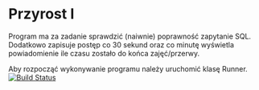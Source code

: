 # Przyrost I
Program ma za zadanie sprawdzić (naiwnie) poprawność zapytanie SQL. Dodatkowo zapisuje postęp co 30 sekund oraz co minutę wyświetla powiadomienie ile czasu zostało do końca zajęć/przerwy.

Aby rozpocząć wykonywanie programu należy uruchomić klasę Runner.
[![Build Status](https://travis-ci.org/rafdab/PRA.svg?branch=przyrostJeden)](https://travis-ci.org/rafdab/PRA)